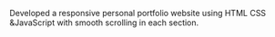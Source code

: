 Developed a responsive personal portfolio website using HTML CSS &JavaScript with smooth scrolling in each 
section.
